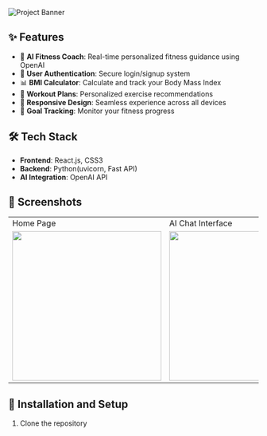 
![Project Banner](path-to-your-banner-image.png)

## ✨ Features

- 🤖 **AI Fitness Coach**: Real-time personalized fitness guidance using OpenAI
- 🔐 **User Authentication**: Secure login/signup system
- 📊 **BMI Calculator**: Calculate and track your Body Mass Index
- 💪 **Workout Plans**: Personalized exercise recommendations
- 📱 **Responsive Design**: Seamless experience across all devices
- 🎯 **Goal Tracking**: Monitor your fitness progress

## 🛠️ Tech Stack

- **Frontend**: React.js, CSS3
- **Backend**: Python(uvicorn, Fast API)
- **AI Integration**: OpenAI API

## 📸 Screenshots

<table>
  <tr>
    <td>Home Page</td>
    <td>AI Chat Interface</td>
  </tr>
  <tr>
    <td><img src="path-to-homepage-screenshot.png" width="300"/></td>
    <td><img src="path-to-chat-screenshot.png" width="300"/></td>
  </tr>
</table>

## 🚀 Installation and Setup

1. Clone the repository
